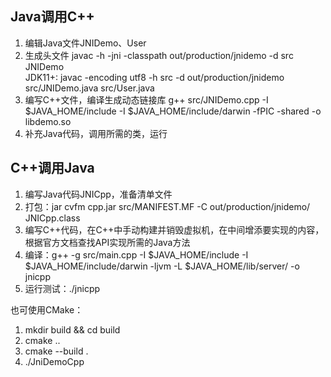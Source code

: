 ## Java调用C++ ##
1. 编辑Java文件JNIDemo、User
2. 生成头文件 javac -h -jni -classpath out/production/jnidemo -d src JNIDemo  
   JDK11+: javac -encoding utf8 -h src -d out/production/jnidemo src/JNIDemo.java src/User.java
3. 编写C++文件，编译生成动态链接库 g++ src/JNIDemo.cpp -I $JAVA_HOME/include -I $JAVA_HOME/include/darwin -fPIC -shared -o libdemo.so
4. 补充Java代码，调用所需的类，运行

## C++调用Java ##
1. 编写Java代码JNICpp，准备清单文件
2. 打包：jar cvfm cpp.jar src/MANIFEST.MF -C out/production/jnidemo/ JNICpp.class
3. 编写C++代码，在C++中手动构建并销毁虚拟机，在中间增添要实现的内容，根据官方文档查找API实现所需的Java方法
4. 编译：g++ -g src/main.cpp -I $JAVA_HOME/include -I $JAVA_HOME/include/darwin -ljvm -L $JAVA_HOME/lib/server/ -o jnicpp
5. 运行测试：./jnicpp

也可使用CMake：
1. mkdir build && cd build
2. cmake ..
3. cmake --build .
4. ./JniDemoCpp